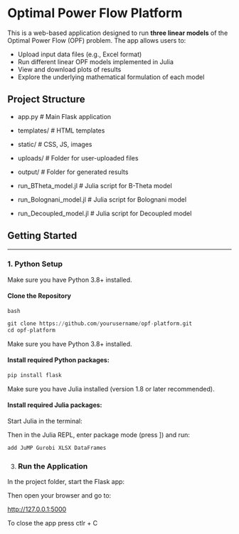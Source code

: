 # Optimal Power Flow Platform

This is a web-based application designed to run **three linear models** of the Optimal Power Flow (OPF) problem. The app allows users to:

- Upload input data files (e.g., Excel format)
- Run different linear OPF models implemented in Julia
- View and download plots of results
- Explore the underlying mathematical formulation of each model

## Project Structure

 - app.py                # Main Flask application
 
- templates/            # HTML templates 

- static/               # CSS, JS, images

- uploads/              # Folder for user-uploaded files

- output/               # Folder for generated results

- run_BTheta_model.jl   # Julia script for B-Theta model

- run_Bolognani_model.jl # Julia script for Bolognani model

- run_Decoupled_model.jl # Julia script for Decoupled model

## Getting Started

---

### 1. Python Setup

Make sure you have Python 3.8+ installed.


#### Clone the Repository

```bash```


```python
git clone https://github.com/yourusername/opf-platform.git
cd opf-platform
```

Make sure you have Python 3.8+ installed.

#### Install required Python packages:

```bash
pip install flask
```

Make sure you have Julia installed (version 1.8 or later recommended).

#### Install required Julia packages:

Start Julia in the terminal:

Then in the Julia REPL, enter package mode (press ]) and run:
```julia
add JuMP Gurobi XLSX DataFrames
```

3. ### Run the Application

In the project folder, start the Flask app:

Then open your browser and go to:

http://127.0.0.1:5000

To close the app press ctlr + C

